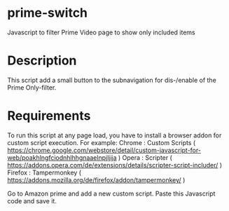 # prime-switch
Javascript to filter Prime Video page to show only included items

# Description
This script add a small button to the subnavigation for dis-/enable of the Prime Only-filter.

# Requirements
To run this script at any page load, you have to install a browser addon for custom script execution.
For example:
Chrome : Custom Scripts ( https://chrome.google.com/webstore/detail/custom-javascript-for-web/poakhlngfciodnhlhhgnaaelnpjljija )
Opera : Scripter ( https://addons.opera.com/de/extensions/details/scripter-script-includer/ )
Firefox : Tampermonkey ( https://addons.mozilla.org/de/firefox/addon/tampermonkey/ )

Go to Amazon prime and add a new custom script. Paste this Javascript code and save it.
